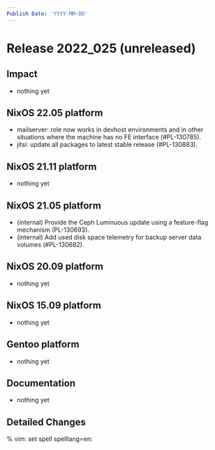 ```yaml
---
Publish Date: 'YYYY-MM-DD'
---
```


# Release 2022_025 (unreleased)

## Impact

- nothing yet

## NixOS 22.05 platform

- mailserver: role now works in devhost environments and in other situations
  where the machine has no FE interface (#PL-130785).
- jitsi: update all packages to latest stable release (#PL-130883).


## NixOS 21.11 platform

- nothing yet

## NixOS 21.05 platform

- (internal) Provide the Ceph Luminuous update using a feature-flag mechanism (PL-130693).
- (internal) Add used disk space telemetry for backup server data volumes (#PL-130682).

## NixOS 20.09 platform

- nothing yet

## NixOS 15.09 platform

- nothing yet

## Gentoo platform

- nothing yet

## Documentation

- nothing yet

## Detailed Changes

% vim: set spell spelllang=en:
